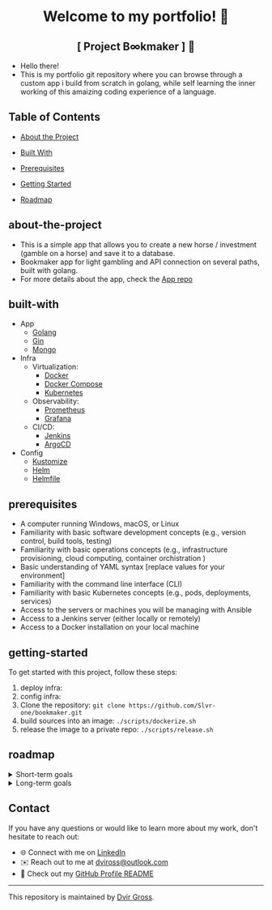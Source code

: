 <div align="center">

# Welcome to my portfolio! 👋

## [ Project B∞kmaker ] 📖

</div>

* Hello there! 
* This is my portfolio git repository where you can browse through a custom app i build from scratch in golang,
while self learning the inner working of this amaizing coding experience of a language.

## Table of Contents

* [About the Project](#about-the-project)
* [Built With](#built-with)

* [Prerequisites](#prerequisites)
* [Getting Started](#getting-started)
* [Roadmap](#roadmap)


## about-the-project
* This is a simple app that allows you to create a new horse / investment (gamble on a horse) and save it to a database.
* Bookmaker app for light gambling and API connection on several paths, built with golang.
* For more details about the app, check the [App repo][bmrepo]



## built-with
* App
  * [Golang][go]
  * [Gin][gin]
  * [Mongo][mongo-go-d]
  <!-- * [Gorm](https://gorm.io/) -->
  <!-- * [JWT](https://jwt.io/) -->
* Infra 
  * Virtualization: 
    * [Docker][docker]
    * [Docker Compose][docker-compose]
    * [Kubernetes][k8s]
  * Observability:
    * [Prometheus][prome]
    * [Grafana][grafana]
  * CI/CD:
    * [Jenkins][jenkins]
    * [ArgoCD][argocd]
  <!-- * [ArgoCD Image Updater](https://github.com/argoproj-labs/argocd-image-updater) -->
  <!-- * [ArgoCD Notifications](https://argoproj-labs.github.io/argocd-notifications/) -->
* Config
  * [Kustomize][kusto]
  * [Helm][helm]
  * [Helmfile][helmf]

    
## prerequisites
<!-- TODO -->
* A computer running Windows, macOS, or Linux
* Familiarity with basic software development concepts (e.g., version control, build tools, testing)
* Familiarity with basic operations concepts (e.g., infrastructure provisioning, cloud computing, container orchistration )
* Basic understanding of YAML syntax [replace values for your environment]
* Familiarity with the command line interface (CLI)
* Familiarity with basic Kubernetes concepts (e.g., pods, deployments, services)
* Access to the servers or machines you will be managing with Ansible
* Access to a Jenkins server (either locally or remotely)
* Access to a Docker installation on your local machine
<!-- * Familiarity with basic Jenkins concepts (e.g., pipelines, jobs, agents) -->
<!-- * Basic understanding of programming concepts (e.g., variables, functions, control flow) -->
<!-- * Access to a Kubernetes cluster (e.g., Minikube, GKE, EKS) -->
<!-- - Familiarity with golang syntax and concepts -->
<!-- - Basic understanding of object-oriented programming -->

## getting-started
<!-- TODO -->
To get started with this project, follow these steps:
1. deploy infra:
2. config infra:
3. Clone the repository: `git clone https://github.com/Slvr-one/bookmaker.git`
4. build sources into an image: `./scripts/dockerize.sh`
5. release the image to a private repo: `./scripts/release.sh`

## roadmap
<!-- TODO -->
<details>
<summary>Short-term goals</summary>

- Implement user authentication
- Add support for static file serving
- Improve error handling & logging into elk

</details>

<details>
<summary>Long-term goals</summary>

- Integrate with third-party APIs
- Implement a recommendation engine
- Scale the application to handle high traffic

</details>

## Contact
If you have any questions or would like to learn more about my work, don't hesitate to reach out:

- 🌐 Connect with me on [LinkedIn](https://www.linkedin.com/in/dvir-gross-929252224/)
- ✉️ Reach out to me at [dviross@outlook.com](mailto:dviross@outlook.com)
- 🌟 Check out my [GitHub Profile README](https://github.com/Slvr-one/Slvr-one/blob/main/README.md)


---
This repository is maintained by [Dvir Gross](https://github.com/Slvr-one). 

[go]: https://golang.org/
[gin]: https://github.com/gin-gonic/gin
[mongo-go-d]: https://github.com/mongodb/mongo-go-driver

[docker]: https://www.docker.com/
[docker-compose]: https://docs.docker.com/compose/
[k8s]: https://kubernetes.io/
[helm]: https://helm.sh/
[prome]: https://prometheus.io/
[grafana]: https://grafana.com/
[jenkins]: https://www.jenkins.io/
[argocd]: https://argoproj.github.io/argo-cd/
[kusto]: https://kustomize.io/
[helmf]: https://helmfile.readthedocs.io/en/latest/

[bmrepo]: https://github.com/Slvr-one/bookmaker